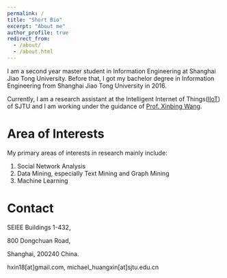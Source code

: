 ```yaml
---
permalink: /
title: "Short Bio"
excerpt: "About me"
author_profile: true
redirect_from: 
  - /about/
  - /about.html
---
```

I am a second year master student in Information Engineering at Shanghai Jiao Tong University. Before that, I got my bachelor degree in Information Engineering from Shanghai Jiao Tong University in 2016.

Currently, I am a research assistant at the Intelligent Internet of Things([IIoT](http://iiot.sjtu.edu.cn)) of SJTU and I am working under the guidance of [Prof. Xinbing Wang](http://iwct.sjtu.edu.cn/Personal/xwang8/index.html). 




Area of Interests
======
My primary areas of interests in research mainly include:
1. Social Network Analysis
1. Data Mining, especially Text Mining and Graph Mining
1. Machine Learning

Contact
======

SEIEE Buildings 1-432,

800 Dongchuan Road, 

Shanghai, 200240 China. 


hxin18[at]gmail.com,
michael_huangxin[at]sjtu.edu.cn
